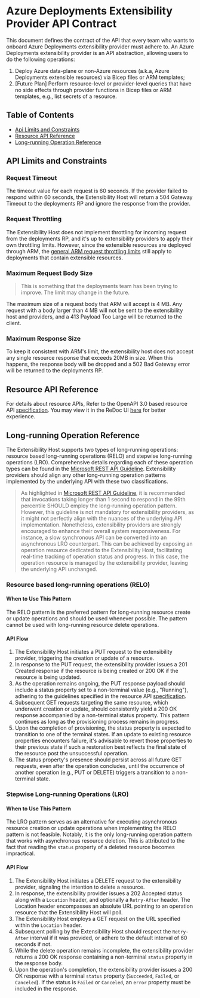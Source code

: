 # Azure Deployments Extensibility Provider API Contract

This document defines the contract of the API that every team who wants to onboard Azure Deployments extensibility provider must adhere to. An Azure Deployments extensibility provider is an API abstraction, allowing users to do the following operations:
1. Deploy Azure data-plane or non-Azure resources (a.k.a, Azure Deployments extensible resources) via Bicep files or ARM templates;
2. [Future Plan] Perform resource-level or provider-level queries that have no side effects through provider functions in Bicep files or ARM templates, e.g., list secrets of a resource.

## Table of Contents
- [Api Limits and Constraints](#api-limits-and-constraints)
- [Resource API Reference](#resource-api-reference)
- [Long-running Operation Reference](#long-running-operation-reference)

## API Limits and Constraints

### Request Timeout

The timeout value for each request is 60 seconds. If the provider failed to respond within 60 seconds, the Extensibility Host will return a 504 Gateway Timeout to the deployments RP and ignore the response from the provider.

### Request Throttling

The Extensibility Host does not implement throttling for incoming request from the deployments RP, and it's up to extensibility providers to apply their own throttling limits. However, since the extensible resources are deployed through ARM, the [general ARM request throttling limits](https://learn.microsoft.com/en-us/azure/azure-resource-manager/management/request-limits-and-throttling) still apply to deployments that contain extensible resources.

### Maximum Request Body Size

> This is something that the deployments team has been trying to improve. The limit may change in the future.

The maximum size of a request body that ARM will accept is 4 MB. Any request with a body larger than 4 MB will not be sent to the extensibility host and providers, and a 413 Payload Too Large will be returned to the client.

### Maximum Response Size

To keep it consistent with ARM's limit, the extensibility host does not accept any single resource response that exceeds 20MB in size. When this happens, the response body will be dropped and a 502 Bad Gateway error will be returned to the deployments RP.

## Resource API Reference

For details about resource APIs, Refer to the OpenAPI 3.0 based resource API [specification](openapi.yaml). You may view it in the ReDoc UI [here](https://redocly.github.io/redoc/?url=https://raw.githubusercontent.com/Azure/bicep-extensibility/master/docs/vnext/openapi.yaml) for better experience.

## Long-running Operation Reference

The Extensibility Host supports two types of long-running operations: resource based long-running operations (RELO) and stepwise long-running operations (LRO). Comprehensive details regarding each of these operation types can be found in the [Microsoft REST API Guideline](https://github.com/microsoft/api-guidelines/blob/vNext/Guidelines.md#13-long-running-operations). Extensibility providers should align any other long-running operation patterns implemented by the underlying API with these two classifications.

> As highlighted in [Microsoft REST API Guideline](https://github.com/microsoft/api-guidelines/blob/vNext/Guidelines.md#1441-responsiveness), it is recommended that invocations taking longer than 1 second to respond in the 99th percentile SHOULD employ the long-running operation pattern. However, this guideline is not mandatory for extensibility providers, as it might not perfectly align with the nuances of the underlying API implementation. Nonetheless, extensibility providers are strongly encouraged to enhance their overall system responsiveness. For instance, a slow synchronous API can be converted into an asynchronous LRO counterpart. This can be achieved by exposing an operation resource dedicated to the Extensibility Host, facilitating real-time tracking of operation status and progress. In this case, the operation resource is managed by the extensibility provider, leaving the underlying API unchanged.

### Resource based long-running operations (RELO)

#### When to Use This Pattern

The RELO pattern is the preferred pattern for long-running resource create or update operations and should be used whenever possible. The pattern cannot be used with long-running resource delete operations.

#### API Flow

1. The Extensibility Host initiates a PUT request to the extensibility provider, triggering the creation or update of a resource.
2. In response to the PUT request, the extensibility provider issues a 201 Created response if the resource is being created or 200 OK if the resource is being updated.
3. As the operation remains ongoing, the PUT response payload should include a status property set to a non-terminal value (e.g., "Running"), adhering to the guidelines specified in the resource API [specification](openapi.yaml).
4. Subsequent GET requests targeting the same resource, which underwent creation or update, should consistently yield a 200 OK response accompanied by a non-terminal status property. This pattern continues as long as the provisioning process remains in progress.
5. Upon the completion of provisioning, the status property is expected to transition to one of the terminal states. If an update to existing resource properties encounters failure, it's advisable to revert those properties to their previous state if such a restoration best reflects the final state of the resource post the unsuccessful operation.
6. The status property's presence should persist across all future GET requests, even after the operation concludes, until the occurrence of another operation (e.g., PUT or DELETE) triggers a transition to a non-terminal state.

### Stepwise Long-running Operations (LRO)

#### When to Use This Pattern

The LRO pattern serves as an alternative for executing asynchronous resource creation or update operations when implementing the RELO pattern is not feasible. Notably, it is the only long-running operation pattern that works with asynchronous resource deletion. This is attributed to the fact that reading the `status` property of a deleted resource becomes impractical.

#### API Flow

1. The Extensibility Host initiates a DELETE request to the extensibility provider, signaling the intention to delete a resource.
2. In response, the extensibility provider issues a 202 Accepted status along with a `Location` header, and optionally a `Retry-After` header. The Location header encompasses an absolute URL pointing to an operation resource that the Extensibility Host will poll.
3. The Extensibility Host employs a GET request on the URL specified within the `Location` header.
4. Subsequent polling by the Extensibility Host should respect the `Retry-After` interval if it was provided, or adhere to the default interval of 60 seconds if not.
5. While the delete operation remains incomplete, the extensibility provider returns a 200 OK response containing a non-terminal `status` property in the response body.
6. Upon the operation's completion, the extensibility provider issues a 200 OK response with a terminal `status` property (`Succeeded`, `Failed`, or `Canceled`). If the status is `Failed` or `Canceled`, an `error` property must be included in the response.
